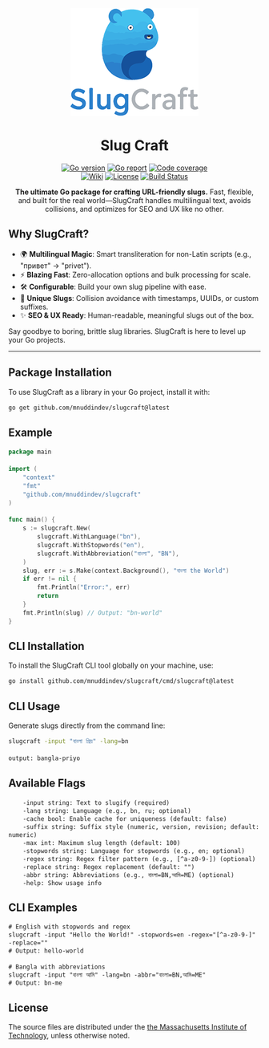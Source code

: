 <div align="center">

[![Slug Craft](https://github.com/mnuddindev/slugcraft/blob/main/slugcraft_logo.png)](https://github.com/mnuddindev/slugcraft.git)

# Slug Craft

[![Go version](https://img.shields.io/badge/Go-1.24+-00ADD8?style=for-the-badge&logo=go)](https://pkg.go.dev/github.com/mnuddindev/slugcraft)
[![Go report](https://img.shields.io/badge/Go_report-A+-success?style=for-the-badge&logo=none)](https://goreportcard.com/report/github.com/mnuddindev/slugcraft)
[![Code coverage](https://img.shields.io/badge/code_coverage-88%25-success?style=for-the-badge&logo=none)](https://github.com/mnuddindev/slugcraft.git)<br/>
[![Wiki](https://img.shields.io/badge/docs-wiki_page-blue?style=for-the-badge&logo=none)](https://github.com/create-go-app/cli/wiki)
[![License](https://img.shields.io/badge/license-MIT-blue?style=for-the-badge&logo=none)](https://github.com/mnuddindev/slugcraft/blob/main/LICENSE)
[![Build Status](https://github.com/mnuddindev/slugcraft/actions/workflows/go.yml/badge.svg)](https://github.com/mnuddindev/slugcraft/actions)

**The ultimate Go package for crafting URL-friendly slugs.** Fast, flexible, and built for the real world—SlugCraft handles multilingual text, avoids collisions, and optimizes for SEO and UX like no other.
</div>

## Why SlugCraft?

- 🌍 **Multilingual Magic**: Smart transliteration for non-Latin scripts (e.g., "привет" → "privet").
- ⚡ **Blazing Fast**: Zero-allocation options and bulk processing for scale.
- 🛠️ **Configurable**: Build your own slug pipeline with ease.
- 🚀 **Unique Slugs**: Collision avoidance with timestamps, UUIDs, or custom suffixes.
- ✨ **SEO & UX Ready**: Human-readable, meaningful slugs out of the box.

Say goodbye to boring, brittle slug libraries. SlugCraft is here to level up your Go projects.

---

## Package Installation
To use SlugCraft as a library in your Go project, install it with:

```bash
go get github.com/mnuddindev/slugcraft@latest
```

## Example

```go
package main

import (
	"context"
	"fmt"
	"github.com/mnuddindev/slugcraft"
)

func main() {
	s := slugcraft.New(
		slugcraft.WithLanguage("bn"),
		slugcraft.WithStopwords("en"),
		slugcraft.WithAbbreviation("বাংলা", "BN"),
	)
	slug, err := s.Make(context.Background(), "বাংলা the World")
	if err != nil {
		fmt.Println("Error:", err)
		return
	}
	fmt.Println(slug) // Output: "bn-world"
}
```
## CLI Installation
To install the SlugCraft CLI tool globally on your machine, use:

```bash
go install github.com/mnuddindev/slugcraft/cmd/slugcraft@latest
```

## CLI Usage
Generate slugs directly from the command line:

```bash
slugcraft -input "বাংলা প্রিয়" -lang=bn

output: bangla-priyo

```
## Available Flags
```shell
    -input string: Text to slugify (required)
    -lang string: Language (e.g., bn, ru; optional)
    -cache bool: Enable cache for uniqueness (default: false)
    -suffix string: Suffix style (numeric, version, revision; default: numeric)
    -max int: Maximum slug length (default: 100)
    -stopwords string: Language for stopwords (e.g., en; optional)
    -regex string: Regex filter pattern (e.g., [^a-z0-9-]) (optional)
    -replace string: Regex replacement (default: "")
    -abbr string: Abbreviations (e.g., বাংলা=BN,আমি=ME) (optional)
    -help: Show usage info
```

## CLI Examples
```shell
# English with stopwords and regex
slugcraft -input "Hello the World!" -stopwords=en -regex="[^a-z0-9-]" -replace=""
# Output: hello-world

# Bangla with abbreviations
slugcraft -input "বাংলা আমি" -lang=bn -abbr="বাংলা=BN,আমি=ME"
# Output: bn-me
```

## License

The source files are distributed under the
[the Massachusetts Institute of Technology](https://github.com/mnuddindev/slugcraft/blob/main/LICENSE),
unless otherwise noted.